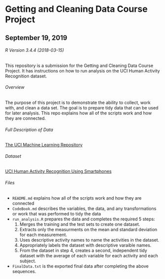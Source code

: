 # Getting and Cleaning Data Course Project
## September 19, 2019
###### R Version 3.4.4 (2018-03-15) 

This repository is a submission for the Getting and Cleaning Data Course Project. It has instructions on how to run analysis on the UCI Human Activity Recognition dataset.

###### Overview
The purpose of this project is to demonstrate the ability to collect, work with, and clean a data set. The goal is to prepare tidy data that can be used for later analysis. This repo explains how all of the scripts work and how they are connected.

###### Full Description of Data
[The UCI Machine Learning Repository](http://archive.ics.uci.edu/ml/datasets/Human+Activity+Recognition+Using+Smartphones)

###### Dataset
[UCI Human Activity Recognition Using Smartphones](https://d396qusza40orc.cloudfront.net/getdata%2Fprojectfiles%2FUCI%20HAR%20Dataset.zip)

###### Files
- `README.md` explains how all of the scripts work and how they are connected
- `CodeBook.md` describes the variables, the data, and any transformations or work that was performed to tidy the data
- `run_analysis.R` prepares the data and completes the required 5 steps:
	1. Merges the training and the test sets to create one dataset.
	2. Extracts only the measurments on the mean and standard deviation for each measurement.
	3. Uses descriptive activity names to name the activities in the dataset.
	4. Appropriately labels the dataset with descriptive varaible names.
	5. From the dataset in step 4, creates a second, independent tidy dataset with the average of each variable for each activity and each subject.
- `FinalData.txt` is the exported final data after completing the above sequences.


